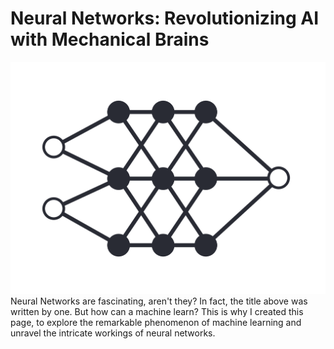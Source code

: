 # Neural Networks: Revolutionizing AI with Mechanical Brains
![simple neural network pictogram](nn_simple.svg)
Neural Networks are fascinating, aren't they? In fact, the title above was written by one. But how can a machine learn? This is why I created this page, to explore the remarkable phenomenon of machine learning and unravel the intricate workings of neural networks.
